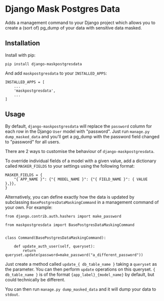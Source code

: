 Django Mask Postgres Data
=========================

Adds a management command to your Django project which allows you to create a (sort of) pg_dump
of your data with sensitive data masked.

Installation
------------

Install with pip:

`pip install django-maskpostgresdata`

And add `maskpostgresdata` to your `INSTALLED_APPS`:

```
INSTALLED_APPS = [
    ...
    'maskpostgresdata',
    ...
]
```

Usage
-----

By default, `django-maskpostgresdata` will replace the `password` column for each row in the Django `User` model with "password". Just run `manage.py dump_masked_data` and you'll get a pg_dump with the password field changed to "password" for all users.

There are 2 ways to customise the behaviour of `django-maskpostgresdata`.

To override individual fields of a model with a given value, add a dictionary called `MASKER_FIELDS` to your settings using the following format:

```
MASKER_FIELDS = {
    "{ APP_NAME }": {"{ MODEL_NAME }": {"{ FIELD_NAME }": { VALUE },}},
}
```

Alternatively, you can define exactly how the data is updated by subclassing `BasePostgresDataMaskingCommand` in a management command of your own. For example:

```
from django.contrib.auth.hashers import make_password

from maskpostgresdata import BasePostgresDataMaskingCommand


class Command(BasePostgresDataMaskingCommand):

    def update_auth_user(self, queryset):
        return queryset.update(password=make_password("a_different_password"))

```

Just create a method called `update_{ db_table_name }` taking a `queryset` as the parameter. You can then perform `update` operations on this queryset. `{ db_table_name }` is of the format `{app_label}_{model_name}` by default, but could technically be different.

You can then run `manage.py dump_masked_data` and it will dump your data to `stdout`.

